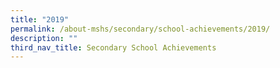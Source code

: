 ```yaml
---
title: "2019"
permalink: /about-mshs/secondary/school-achievements/2019/
description: ""
third_nav_title: Secondary School Achievements
---
```

